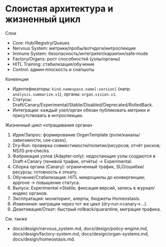 <!-- neira:meta
id: NEI-20250923-system-lifecycle
intent: design
summary: Согласованная схема слоёв и жизненный цикл «отращивания органа» (от запроса до эксплуатации/отката).
-->

# Слоистая архитектура и жизненный цикл

Слои
- Core: Hub/Registry/Queues
- Nervous System: метрики/пробы/вотчдоги/интроспекция
- Immune System: безопасность/интегритет/карантин/safe‑mode
- Factory/Organs: рост способностей (узлы/органы)
- HITL Training: стабилизация/обучение
- Control: админ‑плоскость и снапшоты

Конвенции
- Идентификаторы: `kind.namespace.name[:version]` (напр. `analysis.summarize.v1`), органы: `organ.vision.v1`.
- Статусы: Draft/Canary/Experimental/Stable/Disabled/Deprecated/RolledBack.
- Интеграции: каждый узел/орган обязан публиковать метрики и присутствовать в интроспекции.

Жизненный цикл «отращивания органа»
1) Идея/Запрос: формирование OrganTemplate (роли/каналы/зависимости, use‑cases).
2) Dry‑Run: проверка совместимости/политик/ресурсов; отчёт рисков; NS/IS pre‑checks.
3) Фабрикация узлов (Adapter‑only): недостающие узлы создаются в Draft→Canary (теневой трафик, отчёты) → Experimental.
4) Сборка органа (Canary): ограниченный трафик, SLO/ошибки/ресурсы; готовность к откату.
5) Обучение/Стабилизация: HITL микроциклы до конвергенции; approve → повышение статуса.
6) Выпуск: Experimental→Stable; фиксация версий, запись в журнал/индекс органов.
7) Эксплуатация: мониторинг, алерты, бюджеты Homeostasis.
8) Изменения: миграции через тот же цикл (dry‑run→canary→…).
9) Деактивация/Откат: быстрый rollback/quarantine, миграция трафика.

См. также
- docs/design/nervous_system.md, docs/design/policy-engine.md, docs/design/factory-system.md, docs/design/organ-systems.md, docs/design/homeostasis.md.

